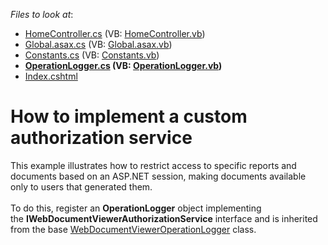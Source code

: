 <!-- default file list -->
*Files to look at*:

* [HomeController.cs](./CS/AuthorizationService/Controllers/HomeController.cs) (VB: [HomeController.vb](./VB/AuthorizationService/Controllers/HomeController.vb))
* [Global.asax.cs](./CS/AuthorizationService/Global.asax.cs) (VB: [Global.asax.vb](./VB/AuthorizationService/Global.asax.vb))
* [Constants.cs](./CS/AuthorizationService/Services/Constants.cs) (VB: [Constants.vb](./VB/AuthorizationService/Services/Constants.vb))
* **[OperationLogger.cs](./CS/AuthorizationService/Services/OperationLogger.cs) (VB: [OperationLogger.vb](./VB/AuthorizationService/Services/OperationLogger.vb))**
* [Index.cshtml](./CS/AuthorizationService/Views/Home/Index.cshtml)
<!-- default file list end -->
# How to implement a custom authorization service


<p>This example illustrates how to restrict access to specific reports and documents based on an ASP.NET session, making documents available only to users that generated them.<br><br>To do this, register an <strong>OperationLogger</strong> object implementing the <strong>IWebDocumentViewerAuthorizationService</strong> interface and is inherited from the base <a href="https://documentation.devexpress.com/#XtraReports/clsDevExpressXtraReportsWebWebDocumentViewerWebDocumentViewerOperationLoggertopic">WebDocumentViewerOperationLogger</a> class.</p>

<br/>


